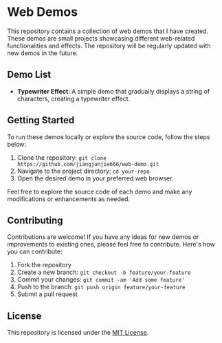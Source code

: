 # Web Demos

This repository contains a collection of web demos that I have created. These demos are small projects showcasing different web-related functionalities and effects. The repository will be regularly updated with new demos in the future.

## Demo List

- **Typewriter Effect**: A simple demo that gradually displays a string of characters, creating a typewriter effect.

<!-- Add more demo descriptions here -->

## Getting Started

To run these demos locally or explore the source code, follow the steps below:

1. Clone the repository: `git clone https://github.com/jiangjunjie666/web-demo.git`
2. Navigate to the project directory: `cd your-repo`
3. Open the desired demo in your preferred web browser.

Feel free to explore the source code of each demo and make any modifications or enhancements as needed.

## Contributing

Contributions are welcome! If you have any ideas for new demos or improvements to existing ones, please feel free to contribute. Here's how you can contribute:

1. Fork the repository
2. Create a new branch: `git checkout -b feature/your-feature`
3. Commit your changes: `git commit -am 'Add some feature'`
4. Push to the branch: `git push origin feature/your-feature`
5. Submit a pull request

## License

This repository is licensed under the [MIT License](LICENSE).